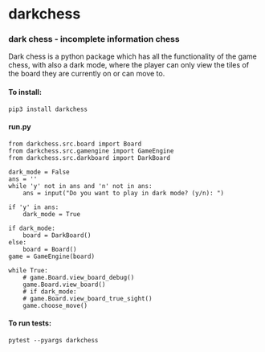 # darkchess
### dark chess - incomplete information chess

Dark chess is a python package which has all the functionality of the game chess, with also a dark mode, where the player can only view the tiles of the board they are currently on or can move to.

#### To install:
```
pip3 install darkchess
```

#### run.py

```
from darkchess.src.board import Board
from darkchess.src.gamengine import GameEngine
from darkchess.src.darkboard import DarkBoard

dark_mode = False
ans = ''
while 'y' not in ans and 'n' not in ans:
    ans = input("Do you want to play in dark mode? (y/n): ")

if 'y' in ans:
    dark_mode = True

if dark_mode:
    board = DarkBoard()
else:
    board = Board()
game = GameEngine(board)

while True:
    # game.Board.view_board_debug()
    game.Board.view_board()
    # if dark_mode:
    # game.Board.view_board_true_sight()
    game.choose_move()
```

#### To run tests:
```
pytest --pyargs darkchess
```